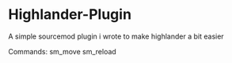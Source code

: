 # Highlander-Plugin
A simple sourcemod plugin i wrote to make highlander a bit easier

Commands:
sm_move
sm_reload
